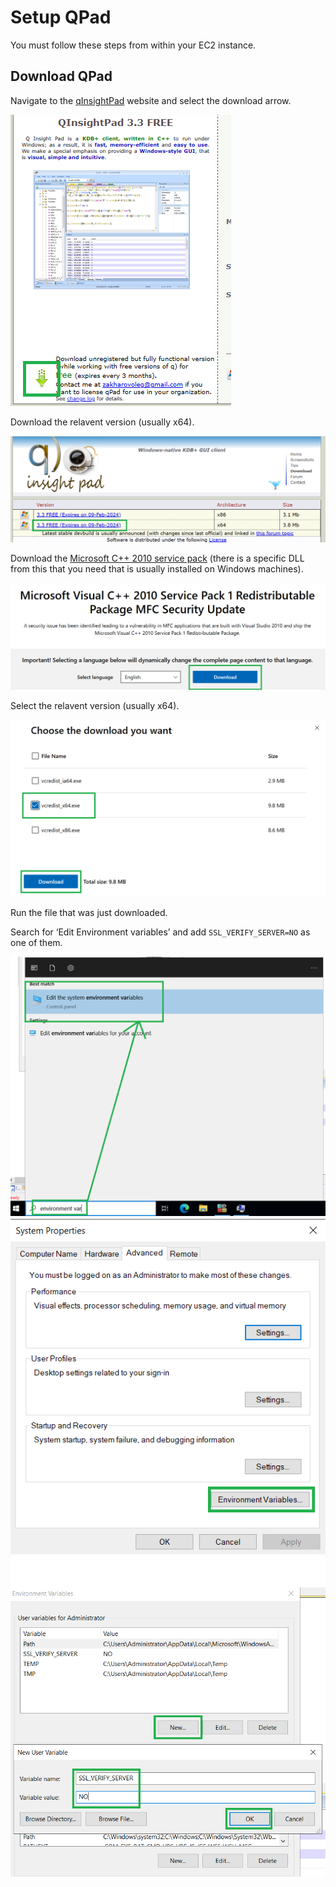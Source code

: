 Setup QPad
===============

You must follow these steps from within your EC2 instance.

## Download QPad

Navigate to the [qInsightPad](https://www.qinsightpad.com/) website and select the download arrow.

![Download button on qpad website](workshop/graphics/qpad_download1.png)

Download the relavent version (usually x64).

![Download x64 version](workshop/graphics/qpad_download2.png)

Download the [Microsoft C++ 2010 service pack](https://www.microsoft.com/en-gb/download/details.aspx?id=26999) (there is a specific DLL from this that you need that is usually installed on Windows machines).

![Download MSPack](workshop/graphics/MSpack_download.png)

Select the relavent version (usually x64).

![Download MSPack select version](workshop/graphics/MSpack_download2.png)

Run the file that was just downloaded.

Search for ‘Edit Environment variables’ and add ``SSL_VERIFY_SERVER=NO`` as one of them.

![Edit Environment Variables 1](workshop/graphics/edit_env_var1.png)
![Edit Environment Variables 2](workshop/graphics/edit_env_var2.png)
![Edit Environment Variables 3](workshop/graphics/edit_env_var3.png)